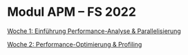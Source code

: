 # Modul APM – FS 2022

[Woche 1: Einführung Performance-Analyse & Parallelisierung](week-01)

[Woche 2: Performance-Optimierung & Profiling](week-02)
